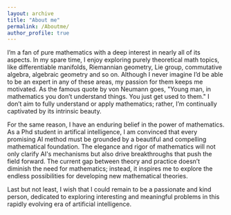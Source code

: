 ```yaml
---
layout: archive
title: "About me"
permalink: /Aboutme/
author_profile: true
---
```


I’m a fan of pure mathematics with a deep interest in nearly all of its aspects. In my spare time, I enjoy exploring purely theoretical math topics, like differentiable manifolds, Riemannian geometry, Lie group, commutative algebra, algebraic geometry and so on. Although I never imagine I’d be able to be an expert in any of these areas, my passion for them keeps me motivated. As the famous quote by von Neumann goes, "Young man, in mathematics you don’t understand things. You just get used to them." I don’t aim to fully understand or apply mathematics; rather, I’m continually captivated by its intrinsic beauty.

For the same reason, I have an enduring belief in the power of mathematics. As a Phd student in artifical intelligence, I am convinced that every promising AI method must be grounded by a beautiful and compelling mathematical foundation. The elegance and rigor of mathematics will not only clarify AI's mechanisms but also drive breakthroughs that push the field forward. The current gap between theory and practice doesn’t diminish the need for mathematics; instead, it inspires me to explore the endless possibilities for developing new mathematical theories.

Last but not least, I wish that I could remain to be a passionate and kind person, dedicated to exploring interesting and meaningful problems in this rapidly evolving era of artificial intelligence.
